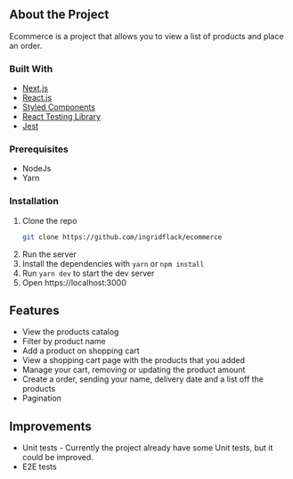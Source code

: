 ## About the Project

Ecommerce is a project that allows you to view a list of products and place an order.

### Built With

- [Next.js](https://nextjs.org/)
- [React.js](https://reactjs.org/)
- [Styled Components](https://styled-components.com/)
- [React Testing Library](https://testing-library.com/docs/react-testing-library/intro/)
- [Jest](https://jestjs.io/pt-BR/docs/getting-started)

### Prerequisites

- NodeJs
- Yarn

### Installation

1. Clone the repo
   ```sh
   git clone https://github.com/ingridflack/ecommerce
   ```
2. Run the server
3. Install the dependencies with `yarn` or `npm install`
4. Run `yarn dev` to start the dev server
5. Open https://localhost:3000

## Features

- View the products catalog
- Filter by product name
- Add a product on shopping cart
- View a shopping cart page with the products that you added
- Manage your cart, removing or updating the product amount
- Create a order, sending your name, delivery date and a list off the products
- Pagination

## Improvements

- Unit tests - Currently the project already have some Unit tests, but it could be improved.
- E2E tests
